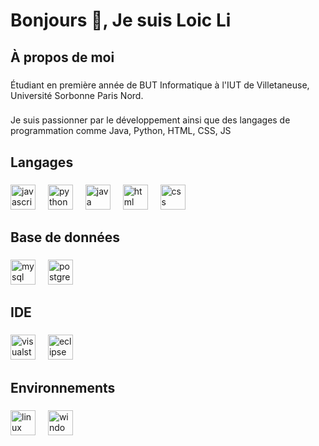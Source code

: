 <h1 align="left">Bonjours 👋, Je suis Loic Li</h1>

###

<h2 align="left">À propos de moi</h2>

###

<p align="left">Étudiant en première année de BUT Informatique à l'IUT de Villetaneuse, Université Sorbonne Paris Nord.</p>

###

<p align="left">Je suis passionner par le développement ainsi que des langages de programmation comme Java, Python, HTML, CSS, JS</p>

###

<h2 align="left">Langages</h2>

###

<div align="left">
  <img src="https://cdn.jsdelivr.net/gh/devicons/devicon/icons/javascript/javascript-original.svg" height="40" alt="javascript logo"  />
  <img width="12" />
  <img src="https://cdn.jsdelivr.net/gh/devicons/devicon/icons/python/python-original.svg" height="40" alt="python logo"  />
  <img width="12" />
  <img src="https://cdn.jsdelivr.net/gh/devicons/devicon/icons/java/java-original.svg" height="40" alt="java logo"  />
  <img width="12" />
  <img src="https://upload.wikimedia.org/wikipedia/commons/6/61/HTML5_logo_and_wordmark.svg" height="40" alt="html logo"  />
  <img width="12" />
  <img src="https://upload.wikimedia.org/wikipedia/commons/d/d5/CSS3_logo_and_wordmark.svg" height="40" alt="css logo"  />
  <img width="12" />
</div>

###

<h2 align="left">Base de données</h2>

###

<div align="left">
  <img src="https://cdn.jsdelivr.net/gh/devicons/devicon/icons/mysql/mysql-original.svg" height="40" alt="mysql logo"  />
  <img width="12" />
  <img src="https://cdn.jsdelivr.net/gh/devicons/devicon/icons/postgresql/postgresql-original.svg" height="40" alt="postgresql logo"  />
</div>

###

<h2 align="left">IDE</h2>

###

<div align="left">
  <img src="https://upload.wikimedia.org/wikipedia/commons/9/9a/Visual_Studio_Code_1.35_icon.svg" height="40" alt="visualstudiocode logo"  />
  <img width="12" />
  <img src="https://cdn.freebiesupply.com/logos/large/2x/eclipse-11-logo-png-transparent.png" height="40" alt="eclipse logo"  />
  <img width="12" />
</div>

###

<h2 align="left">Environnements</h2>

###

<div align="left">
  <img src="https://cdn.jsdelivr.net/gh/devicons/devicon/icons/linux/linux-original.svg" height="40" alt="linux logo"  />
  <img width="12" />
  <img src="https://cdn.jsdelivr.net/gh/devicons/devicon/icons/windows8/windows8-original.svg" height="40" alt="windows8 logo"  />
</div>

###
